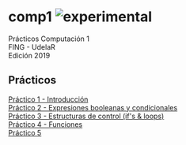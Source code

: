 # comp1 ![experimental](https://img.shields.io/badge/lifecycle-experimental-orange.svg)

Prácticos Computación 1  
FING - UdelaR  
Edición 2019  

## Prácticos

[Práctico 1 - Introducción](https://github.com/daczarne/comp1/blob/master/Soluciones_en_Octave/Práctico01/Práctico1.m)  
[Práctico 2 - Expresiones booleanas y condicionales](https://github.com/daczarne/comp1/blob/master/Soluciones_en_Octave/Práctico02/Práctico2.m)  
[Práctico 3 - Estructuras de control (if's & loops)](https://github.com/daczarne/comp1/blob/master/Soluciones_en_Octave/Práctico03/Práctico3.m)  
[Práctico 4 - Funciones](https://github.com/daczarne/comp1/blob/master/Soluciones_en_Octave/Práctico04/Práctico4.m)  
[Práctico 5](https://github.com/daczarne/comp1/blob/master/Práctico05/Soluciones_en_Octave/Práctico5.m)  
